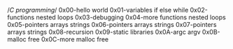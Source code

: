 /*C programming*/
0x00-hello world
0x01-variables if else while
0x02-functions nested loops
0x03-debugging
0x04-more functions nested loops
0x05-pointers arrays strings
0x06-pointers arrays strings
0x07-pointers arrays strings
0x08-recursion
0x09-static libraries
0x0A-argc argv
0x0B-malloc free
0x0C-more malloc free
